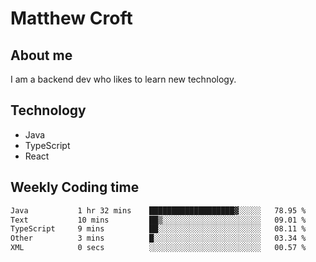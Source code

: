 # Matthew Croft

## About me
I am a backend dev who likes to learn new technology. 

## Technology
- Java
- TypeScript
- React

## Weekly Coding time
<!--START_SECTION:waka-->

```txt
Java           1 hr 32 mins    ███████████████████▓░░░░░   78.95 %
Text           10 mins         ██▒░░░░░░░░░░░░░░░░░░░░░░   09.01 %
TypeScript     9 mins          ██░░░░░░░░░░░░░░░░░░░░░░░   08.11 %
Other          3 mins          █░░░░░░░░░░░░░░░░░░░░░░░░   03.34 %
XML            0 secs          ░░░░░░░░░░░░░░░░░░░░░░░░░   00.57 %
```

<!--END_SECTION:waka-->
